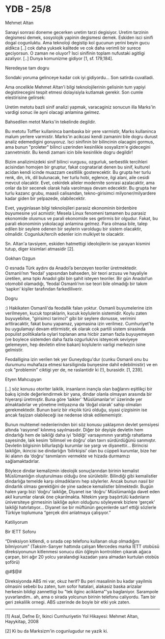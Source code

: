 # YDB - 25/8

Mehmet Altan

Sanayi sonrasi doneme gecerken uretim tarzi degisiyor. Uretim tarzinin degismesi demek, sosyolojik yapinin degismesi demek. Eskiden isci sinifi dogal cogunluktu. Ama teknoloji degistip kol gucunun yerini beyin gucu aldikca [..] cok daha yuksek kalitede ve cok daha verimli bir surece geciyorsun. O zaman ne oluyor? Isci sinifinin toplam nufustaki agitligi azaliyor. [..] Dunya komunizme gidiyor [1, sf. 179,184].

Neredeyse tam dogru

Sondaki yoruma gelinceye kadar cok iyi gidiyordu... Son satirda cuvalladi.

Ama oncelikle Mehmet Altan'i bilgi teknolojilerinin gelisinin tum yapiyi degistirecegini tespit etmesi dolayisiyla kutlamak gerekir. Son cumle elestirisine gelirsek:

Uretim metotu bazli sinif analizi yapmak, varacaginiz sonucun illa Marks'in vardigi sonuc ile ayni olacagi anlamina gelmez.

Bahsedilen metot Marks'in tekelinde degildir.

Bu metotu Toffler kullaninca bambaska bir yere varmistir, Marks kullaninca malum yerlere varmistir. Marks'in acikcasi kendi zamanini bile dogru durust analiz edemedigini goruyoruz. Isci sinifinin bir bilincinin olacagini gormus, ama bunun "proleter" bilinci uzerinden kesinlikle sosyalizm'e gidecegini zannetmistir. Bu kendi zamani icin bile kesinlikle dogru degildir!

Bizim analizimizdeki sinif bilinci vurgusu, ozgurluk, serbestlik tercihleri acisindan homojen bir gruptur, fakat cognatariat denen bu sinif, kulturel acidan kendi icinde muazzam cesitlilik gosterecektir. Bu grupta her turlu renk, din, irk, dil bulunacak, her turlu hobi, eglence, ilgi alani, aile cesidi mevcut olacaktir. Evet, cekirdek aileler modernite sonrasi azalacaktir, ama onlar da bir secenek olarak hala varolmaya devam edecektir. Bu grupta her turlu kazanc grubu, maasli calisandan, tekno-girisimci milyoner/milyardere kadar giden bir yelpazede, olabilecektir.

Evet, yayginlasan bilgi teknolojileri parasiz ekonominin birdenbire buyumesine yol acmistir; Mesela Linux fenomeni tamamen bu parasiz ekonomide olusmus ve parali ekonomide ses getirmis bir olgudur. Fakat, bu parali ekonominin yokolacagi anlamina gelmez. Para olmasa bile, talep edilen bir seylere odenen bir seylerin varoldugu bir sistem olacaktir, olmalidir. Cogunluk/tercih edenler icin mulkiyet te olacaktir.

Sn. Altan'a tavsiyem, eskiden hatmettigi ideolojilerin ise yarayan kismini tutup, diger kisimlari atmasidir [2].

Gokhan Ozgun

O esnada Türk aydını da Anadol’a benzeyen teoriler üretmektedir. Osmanlı’nın ‘feodal’ yapısından bahseden, bir teori arzusu ve hayaliyle üretilen, ama tıpkı Anadol gibi bin şahit isteyen teoriler. Bir gün Anadol’un otomobil olamadığı, ‘feodal Osmanlı’nın ise teori bile olmadığı bir takım ‘sapkın’ kişiler tarafından farkediliverir.

Dogru

:) Hakikaten Osmanli'da feodallik falan yoktur. Osmanli buyumelerine izin verilmeyen, kucuk topraklarin, kucuk koylulerin sistemidir. Koylu zaten buyuyebilse, "girisimci tarimci" gibi bir seylere donusse, verimini arttiracaktir, fakat bunu yapamaz, yapmasina izin verilmez. Cumhuriyet'te bu uygulamayi devam ettirmistir, ek olarak cok partili sistem sirasinda populist politikalarla oylari toplanan ama hicbir zaman fazla buyuyemeyen (ve boylece sistemden daha fazla ozgurluk/vs isteyecek seviyeye gelemeyen, hep devletin eline bakan) koylulerin varligi merkezin isine gelmistir.

Feodalligina izin verilen tek yer Guneydogu'dur (cunku Osmanli onu bu durumunu muhafaza etmesi karsiliginda bunyesine dahil edebilmistir) ve en cok "problemin" ciktigi yer de, ne raslantidir ki (!), burasidir. [1, 239].

Etyen Mahcupyan

[..] söz konusu otoriter laiklik, insanların inançla olan bağlarını eşitlikçi bir bakış içinde değerlendirmek bir yana, dindar olanla olmayan arasında bir hiyerarşi üretmiştir. Buna göre ‘laikler’ ‘Müslümanlar’ın’ üzerinde yer almaktadırlar ve yönetme imtiyazına da ‘doğal olarak’ sahip olmaları gerekmektedir. Bunun bariz bir ırkçılık türü olduğu, siyasi çizgisinin ise ancak faşizan olabileceği ise nedense idrak edilememiştir.

Bunun muhtemel nedenlerinden biri söz konusu yaklaşımın devlet şemsiyesi altında ‘rasyonel’ kılınmış sayılmasıdır. Diğer bir deyişle devletin hem dindarlığı hem de laikliği daha iyi ‘bildiği’ varsayımının yarattığı rahatlama sayesinde, laik kesim ‘bilimsel ve doğru’ olan tavrı sürdürdüğünü sanmıştır. Devletin bilgisinin billurlaştığı kurumlar ise yargı ve diyanettir... Birincisi laikliğin, ikincisi ise dindarlığın ‘bilirkişisi’ olan bu cüppeli kurumlar, bize her iki alanın da ‘doğru’ tanımlarını vermekte ve hizada durmamızı sağlamaktadırlar.

Böylece dindar kemalizmin ideolojik sonuçlarından birinin kemalist Müslümanlığın oluşturulması olduğu öne sürülebilir. Bilindiği gibi kemalistler dindarlığa temelde karşı olmadıklarını hep söylerler. Ancak bunun nasıl bir dindarlık olması gerektiğini de yine sadece kemalistler bilmektedir. Bugün halen yargı bizi ‘doğru’ laikliğe, Diyanet ise ‘doğru’ Müslümanlığa davet eden akil kurumlar olarak öne çıkarılmakta. Nitekim yargı başörtülü kadınların üniversiteye girmesinin laikliğe aykırı olduğunu söyleyerek bizlere ‘gerçek’ laikliği hatırlatıyor... Diyanet ise bir müftünün geçenlerde sarf ettiği sözlerle Türkiye toplumuna “gerçek dini anlatmaya çalışıyor.”

Katiliyorum


Bir IETT Soforu

“Direksiyon kitlendi, o sırada cep telefonu kullanan olup olmadığını bilmiyorum” (Taksim-Sarıyer hattında çalışan Mercedes marka İETT otobüsü direksiyonunun kitlenmesi sonucu dün öğleyin kontrolden çıkarak ağaca çarpan, biri ağır 20 yolcu yaralandıgi kazadan yara almadan kurtulan otobüs şoförü)

@#$@#

Direksiyonda ABS mi var, okuz herif? Bu peri masalinin bu kadar yayilmis olmasini sebebi bu zaten, tum sofor hatalari, alakasiz baska arizalar herkesin bildigi zannettigi bu "tek ilginc aciklama"'ya baglaniyor. Sarampole yuvarlandim.. ah, ama o sirada yolcunun birinin telefonu caliyordu. Tam bir geri zekalilik ornegi. ABS uzerinde de boyle bir etki yok zaten.

---

[1] Asal, Defne Er, Ikinci Cumhuriyetin Yol Hikayesi: Mehmet Altan, Hayykitap, 2008

[2] Ki bu da Marksizm'in cogunlugudur ne yazik ki.
